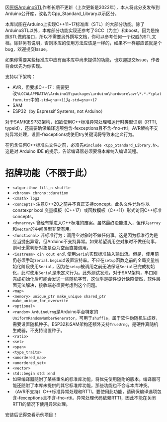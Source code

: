 因[原版ArduinoSTL](https://github.com/mike-matera/ArduinoSTL)作者长期不更新（上次更新是2022年），本人将此分支发布到Arduino公开库，改名为Cpp_Standard_Library以示区分。

本库试图在Arduino上实现C++11~17标准库（STL）的大部分功能。除了ArduinoSTL以外，本库部分功能实现还参考了GCC（为主）和boost。因为是按照STL做的接口，所以不需要另外撰写文档，你可以参考任何一个权威的STL文档。除非另有说明，否则本库的使用方法应该是一样的，如果不一样那应该就是个bug，欢迎提交Issue。

如果你需要某些标准库中应有而本库中尚未提供的功能，也欢迎提交Issue，作者将会优先为你实现。

支持以下架构：
- AVR，但要求C++17：需要更改`%LOCALAPPDATA%\Arduino15\packages\arduino\hardware\avr\*.*.*\platform.txt`中的`-std=gnu++11`为`-std=gnu++17`
- SAM
- ESP32（by Espressif Systems, not Arduino）

对于SAM和ESP32架构，如欲使用C++标准异常处理和运行时类型识别（RTTI, typeid），还需要确保编译选项包含-fexceptions且不含-fno-rtti。AVR架构不支持异常处理，设置-fexceptions或使用try关键词将导致未定义行为。

在包含任何C++标准头文件之前，必须先`#include <Cpp_Standard_Library.h>`。这是对 Arduino IDE 的提示，告诉编译器必须要将本库纳入编译流程。
# 招牌功能（不限于此）
- `<algorithm> fill_n shuffle`
- `<chrono> chrono::duration`
- `<cmath> log2`
- `<concepts>` 注意C++20之前并不真正支持concept。此头文件允许你以 constexpr bool 变量模板（C++17）或函数模板（C++11）形式访问C++标准concepts。
- `<dynarray>` 曾经有望进入C++标准的废案。虽然最终没能进入，但作为`array`和`vector`的中间类型非常有用。
- `<functional>` 非标准行为：调用空对象时不做任何事。这是因为标准行为是应当抛出异常，但Arduino不支持异常。如果希望调用空对象时不做任何事，则可无需判断对象是否为空而直接调用。
- `<iostream> cin cout endl` 使用`Serial`实现标准输入输出流。但是，使用前仍必须手动`Serial.begin`以设置波特率。不应在`setup`函数之前的全局变量初始化阶段使用`Serial`，因为在`setup`被调用之前无法保证`Serial`已完成初始化，此时使用`Serial`是未定义行为。此外测试发现，对于SAM架构，串口刚完成初始化后可能会发送一些随机字节，这似乎是硬件设计缺陷使然，软件层面无法解决，接收端必须要考虑到这个问题。
- `<map>`
- `<memory> unique_ptr make_unique shared_ptr make_unique_for_overwrite`
- `<optional>`
- `<random>` `ArduinoUrng`是Arduino平台特定的`UniformRandomNumberGenerator`，可用于`shuffle`，属于软件伪随机生成器，需要设置随机种子。ESP32和SAM架构还额外支持`TrueUrng`，是硬件真随机生成器，不支持设置种子。
- `<ratio>`
- `<set>`
- `<span>`
- `<type_traits>`
- `<unordered_map>`
- `<unordered_set>`
- `<vector>`
- `std::begin std::end`
- 如果编译器随附了某些重名的标准库功能，将优先使用随附的版本。编译器可能还随附了本库未提供的其它标准库功能，那些功能也不会与本库冲突。
- （AVR不支持）C++标准异常处理和RTTI。要使用此功能，请确保编译选项包含-fexceptions且不含-fno-rtti。异常处理代码依赖RTTI，因此不能在关闭RTTI的情况下使用异常处理。

安装后记得查看示例项目！